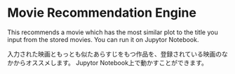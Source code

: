 # Movie Recommendation Engine

This recommends a movie which has the most similar plot to the title you input from the stored movies.
You can run it on Jupytor Notebook.

入力された映画ともっとも似たあらすじをもつ作品を、登録されている映画のなかからオススメします。
Jupytor Notebook上で動かすことができます。

